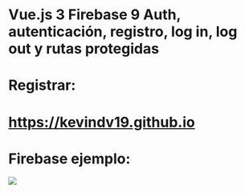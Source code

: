 # Vue.js 3 Firebase 9 Auth, autenticación, registro, log in, log out y rutas protegidas

# Registrar:

# https://kevindv19.github.io

# Firebase ejemplo:

<img src="firebase.jpg">




